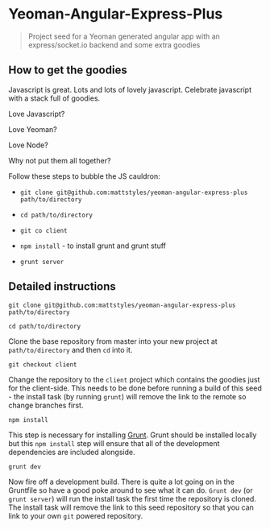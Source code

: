 # Yeoman-Angular-Express-Plus

> Project seed for a Yeoman generated angular app with an
express/socket.io backend and some extra goodies

## How to get the goodies

Javascript is great.  Lots and lots of lovely javascript.  Celebrate javascript with a stack full of
goodies.

Love Javascript?

Love Yeoman?

Love Node?

Why not put them all together?

Follow these steps to bubble the JS cauldron:

* `git clone git@github.com:mattstyles/yeoman-angular-express-plus path/to/directory`

* `cd path/to/directory`

* `git co client`

* `npm install` - to install grunt and grunt stuff

* `grunt server`

## Detailed instructions

`git clone git@github.com:mattstyles/yeoman-angular-express-plus path/to/directory`

`cd path/to/directory`

Clone the base repository from master into your new project at `path/to/directory` and then `cd` into it.

`git checkout client`

Change the repository to the `client` project which contains the goodies just for the client-side.  This needs
to be done before running a build of this seed - the install task (by running `grunt`) will remove the link to
the remote so change branches first.

`npm install`

This step is necessary for installing [Grunt](www.gruntjs.com).  Grunt should be installed locally but this
`npm install` step will ensure that all of the development dependencies are included alongside.

`grunt dev`

Now fire off a development build.  There is quite a lot going on in the Gruntfile so have a good poke around
to see what it can do.  `Grunt dev` (or `grunt server`) will run the install task the first time the repository
is cloned.  The install task will remove the link to this seed repository so that you can link to your own `git`
powered repository.



